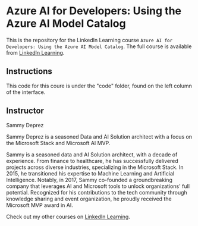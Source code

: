 # Azure AI for Developers: Using the Azure AI Model Catalog
This is the repository for the LinkedIn Learning course `Azure AI for Developers: Using the Azure AI Model Catalog`. The full course is available from [LinkedIn Learning][lil-course-url].

## Instructions
This code for this coure is under the "code" folder, found on the left column of the interface. 

## Instructor

Sammy Deprez

Sammy Deprez is a seasoned Data and AI Solution architect with a focus on the Microsoft Stack and Microsoft AI MVP.

Sammy is a seasoned data and AI Solution architect, with a decade of experience. From finance to healthcare, he has successfully delivered projects across diverse industries, specializing in the Microsoft Stack. In 2015, he transitioned his expertise to Machine Learning and Artificial Intelligence. Notably, in 2017, Sammy co-founded a groundbreaking company that leverages AI and Microsoft tools to unlock organizations' full potential. Recognized for his contributions to the tech community through knowledge sharing and event organization, he proudly received the Microsoft MVP award in AI.                            

Check out my other courses on [LinkedIn Learning](https://www.linkedin.com/learning/instructors/sammy-deprez).


[0]: # (Replace these placeholder URLs with actual course URLs)

[lil-course-url]: https://www.linkedin.com/learning/
[lil-thumbnail-url]: http://


